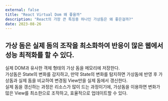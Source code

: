 ```yaml
---
external: false
title: "React Virtual Dom 왜 좋을까"
description: "React의 가장 큰 특징중 하나인 가상돔은 왜 좋은걸까?"
date: 2023-08-26
---
```


## 가상 돔은 실제 돔의 조작을 최소화하여 반응이 많은 웹에서 성능 최적화를 할 수 있다.

실제 DOM과 유사한 객체 형태의 가상 돔을 메모리에 저장한다.  
가상돔은 State의 변화를 감지하고, 만약 State의 변화를 탐지하면 가상돔에 반영 후 가상돔과 실제 돔을 비교하여 변경됨 View만을 실제 돔에서 갱신한다.  
실제 돔을 갱신하는 과정은 리소스가 많이 드는 과정이기에, 가상돔을 이용하면 변화가 많은 View를 최소한으로 조작하고, 효율적으로 업데이트할 수 있다.
